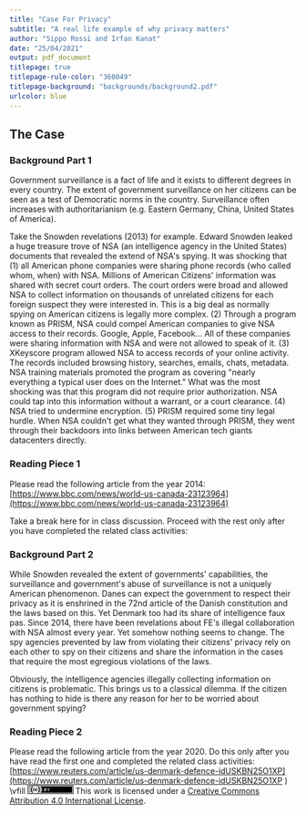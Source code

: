 ```yaml
---
title: "Case For Privacy"
subtitle: "A real life example of why privacy matters"
author: "Sippo Rossi and Irfan Kanat"
date: "25/04/2021"
output: pdf_document
titlepage: true
titlepage-rule-color: "360049"
titlepage-background: "backgrounds/background2.pdf"
urlcolor: blue
---
```


## The Case

### Background Part 1

Government surveillance is a fact of life and it exists to different degrees in every country. The extent of government surveillance on her citizens can be seen as a test of Democratic norms in the country. Surveillance often increases with authoritarianism (e.g. Eastern Germany, China, United States of America).

Take the Snowden revelations (2013) for example. Edward Snowden leaked a huge treasure trove of NSA (an intelligence agency in the United States) documents that revealed the extend of NSA's spying. It was shocking that (1) all American phone companies were sharing phone records (who called whom, when) with NSA. Millions of American Citizens' information was shared with secret court orders. The court orders were broad and allowed NSA to collect information on thousands of unrelated citizens for each foreign suspect they were interested in. This is a big deal as normally spying on American citizens is legally more complex. (2) Through a program known as PRISM, NSA could compel American companies to give NSA access to their records. Google, Apple, Facebook... All of these companies were sharing information with NSA and were not allowed to speak of it. (3) XKeyscore program allowed NSA to access records of your online activity. The records included browsing history, searches, emails, chats, metadata. NSA training materials promoted the program as covering "nearly everything a typical user does on the Internet."  What was the most shocking was that this program did not require prior authorization. NSA could tap into this information without a warrant, or a court clearance. (4) NSA tried to undermine encryption. (5) PRISM required some tiny legal hurdle. When NSA couldn't get what they wanted through PRISM, they went through their backdoors into links between American tech giants datacenters directly.

### Reading Piece 1

Please read the following article from the year 2014: [https://www.bbc.com/news/world-us-canada-23123964](https://www.bbc.com/news/world-us-canada-23123964)

Take a break here for in class discussion. Proceed with the rest only after you have completed the related class activities: 

### Background Part 2

While Snowden revealed the extent of governments' capabilities, the surveillance and government's abuse of surveillance is not a uniquely American phenomenon. Danes can expect the government to respect their privacy as it is enshrined in the 72nd article of the Danish constitution and the laws based on this. Yet Denmark too had its share of intelligence faux pas. Since 2014, there have been revelations about FE's illegal collaboration with NSA almost every year. Yet somehow nothing seems to change. The spy agencies prevented by law from violating their citizens' privacy rely on each other to spy on their citizens and share the information in the cases that require the most egregious violations of the laws.

Obviously, the intelligence agencies illegally collecting information on citizens is problematic. This brings us to a classical dilemma. If the citizen has nothing to hide is there any reason for her to be worried about government spying?


### Reading Piece 2

Please read the following article from the year 2020. Do this only after you have read the first one and completed the related class activities: [https://www.reuters.com/article/us-denmark-defence-idUSKBN25O1XP](https://www.reuters.com/article/us-denmark-defence-idUSKBN25O1XP )
\vfill
![CC4](CC4.png) This work is licensed under a [Creative Commons Attribution 4.0 International License](http://creativecommons.org/licenses/by/4.0/).
